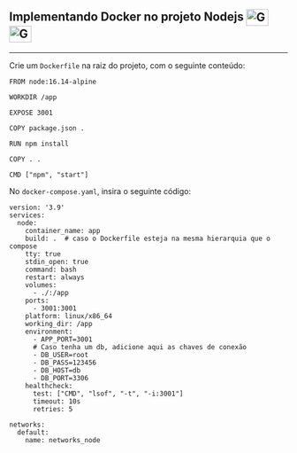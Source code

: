 ## Implementando Docker no projeto Nodejs <img align="center" alt="Gui-Docker" height="30" width="40" src="https://cdn.jsdelivr.net/gh/devicons/devicon/icons/docker/docker-plain.svg" /><img align="center" alt="Gui-Nodejs" height="30" width="40" src="https://cdn.jsdelivr.net/gh/devicons/devicon/icons/nodejs/nodejs-original.svg" />

---

Crie um `Dockerfile` na raiz do projeto, com o seguinte conteúdo:

```
FROM node:16.14-alpine

WORKDIR /app

EXPOSE 3001

COPY package.json .

RUN npm install

COPY . .

CMD ["npm", "start"]
```

No `docker-compose.yaml`, insira o seguinte código:

```
version: '3.9'
services:
  node:
    container_name: app
    build: .  # caso o Dockerfile esteja na mesma hierarquia que o compose
    tty: true
    stdin_open: true
    command: bash
    restart: always
    volumes:
      - ./:/app
    ports:
      - 3001:3001
    platform: linux/x86_64
    working_dir: /app
    environment:
      - APP_PORT=3001
      # Caso tenha um db, adicione aqui as chaves de conexão
      - DB_USER=root
      - DB_PASS=123456
      - DB_HOST=db
      - DB_PORT=3306
    healthcheck:
      test: ["CMD", "lsof", "-t", "-i:3001"]
      timeout: 10s
      retries: 5

networks:
  default:
    name: networks_node
```

